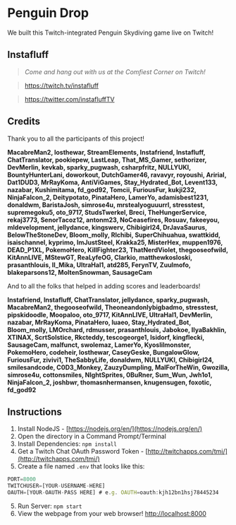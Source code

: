 # Penguin Drop
We built this Twitch-integrated Penguin Skydiving game live on Twitch!

## Instafluff ##
> *Come and hang out with us at the Comfiest Corner on Twitch!*

> https://twitch.tv/instafluff

> https://twitter.com/instafluffTV

## Credits ##
Thank you to all the participants of this project!

**MacabreMan2, losthewar, StreamElements, Instafriend, Instafluff, ChatTranslator, pookiepew, LastLeap, That_MS_Gamer, sethorizer, DevMerlin, kevkab, sparky_pugwash, csharpfritz, NULLYUKI, BountyHunterLani, doworkout, DutchGamer46, ravavyr, royoushi, Aririal, Dat1DUD3, MrRayKoma, AntiViGames, Stay_Hydrated_Bot, Levent133, nazabar, Kushimitama, fd_god92, Tomcii, FuriousFur, kukji232, NinjaFalcon_2, Deitypotato, PinataHero, LamerYo, adamisbest1231, donaldwm, BaristaJosh, simrose4u, mrstealyoguuurrl, stresstest, supremegoku5, oto_9717, StudsTwerkel, Breci, TheHungerService, rekaj3773, SenorTacoz12, antonm23, NoCeasefires, Rosuav, fakeeyou, mldevelopment, jellydance, kingswerv, Chibigirl24, DrJavaSaurus, BelowTheStoneDev, Bloom_molly, Rlchibi, SuperChihuahua, swattkidd, isaischannel, kyprimo, ImJustSteel, Krakka25, MisterHex, muppen1976, DEAD_P1XL, PokemoHero, KillFighter23, ThatNerdViolet, thegooseofwild, KitAnnLIVE, MStewGT, ReaLyfeOG, Clarkio, matthewkosloski, prasanthlouis, Il_Mika, UltraHal1, atd285, FerynTV, Zuulmofo, blakeparsons12, MoltenSnowman, SausageCam**

And to all the folks that helped in adding scores and leaderboards!

**Instafriend, Instafluff, ChatTranslator, jellydance, sparky_pugwash, MacabreMan2, thegooseofwild, Theoneandonlybigbadmo, stresstest, pipskidoodle, Moopaloo, oto_9717, KitAnnLIVE, UltraHal1, DevMerlin, nazabar, MrRayKoma, PinataHero, luaeo, Stay_Hydrated_Bot, Bloom_molly, LMOrchard, rdmusser, prasanthlouis, Jabokoe, IlyaBakhlin, XTlNAX, ScrtSolstice, Rkcteddy, tescogeorge1, Isidorf, kingflecki, SausageCam, malfunct, swolemaz, LamerYo, Kyoslilmonster, PokemoHero, codeheir, losthewar, CaseyGeske, BungalowGlow, FuriousFur, zivivi1, TheSabbyLife, donaldwm, NULLYUKI, Chibigirl24, smilesandcode, C0D3_Monkey, ZauzyDumpling, MalForTheWin, Gwozilla, simrose4u, cottonsmiles, NlghtSprites, 0BuRner, Sum_Wun, Jwh1o1, NinjaFalcon_2, joshbwr, thomasnhermansen, knugensugen, foxotic, fd_god92**


## Instructions ##

1. Install NodeJS - [https://nodejs.org/en/](https://nodejs.org/en/)
2. Open the directory in a Command Prompt/Terminal
3. Install Dependencies: `npm install`
4. Get a Twitch Chat OAuth Password Token - [http://twitchapps.com/tmi/](http://twitchapps.com/tmi/)
4. Create a file named `.env` that looks like this:
```javascript
PORT=8000
TWITCHUSER=[YOUR-USERNAME-HERE]
OAUTH=[YOUR-OAUTH-PASS HERE] # e.g. OAUTH=oauth:kjh12bn1hsj78445234
```
5. Run Server: `npm start`
6. View the webpage from your web browser! [http://localhost:8000](http://localhost:8000)
